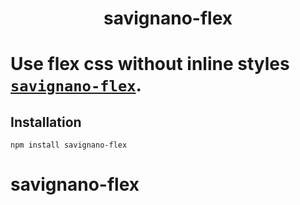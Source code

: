 <h1 align="center" color="#1976d2">savignano-flex<h1>

Use flex css without inline styles [`savignano-flex`](https://www.npmjs.com/package/savignano-flex).


## Installation

```
npm install savignano-flex
```
# savignano-flex
